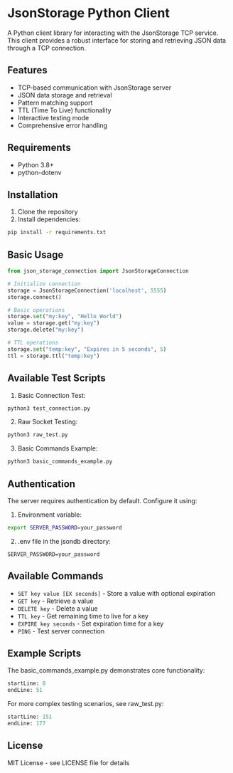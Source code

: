 # JsonStorage Python Client

A Python client library for interacting with the JsonStorage TCP service. This client provides a robust interface for storing and retrieving JSON data through a TCP connection.

## Features

- TCP-based communication with JsonStorage server
- JSON data storage and retrieval
- Pattern matching support
- TTL (Time To Live) functionality
- Interactive testing mode
- Comprehensive error handling

## Requirements

- Python 3.8+
- python-dotenv

## Installation

1. Clone the repository
2. Install dependencies:

```bash
pip install -r requirements.txt
```

## Basic Usage

```python
from json_storage_connection import JsonStorageConnection

# Initialize connection
storage = JsonStorageConnection('localhost', 5555)
storage.connect()

# Basic operations
storage.set("my:key", "Hello World")
value = storage.get("my:key")
storage.delete("my:key")

# TTL operations
storage.set("temp:key", "Expires in 5 seconds", 5)
ttl = storage.ttl("temp:key")
```

## Available Test Scripts

1. Basic Connection Test:

```bash
python3 test_connection.py
```

2. Raw Socket Testing:

```bash
python3 raw_test.py
```

3. Basic Commands Example:

```bash
python3 basic_commands_example.py
```

## Authentication

The server requires authentication by default. Configure it using:

1. Environment variable:

```bash
export SERVER_PASSWORD=your_password
```

2. .env file in the jsondb directory:

```
SERVER_PASSWORD=your_password
```

## Available Commands

- `SET key value [EX seconds]` - Store a value with optional expiration
- `GET key` - Retrieve a value
- `DELETE key` - Delete a value
- `TTL key` - Get remaining time to live for a key
- `EXPIRE key seconds` - Set expiration time for a key
- `PING` - Test server connection

## Example Scripts

The basic_commands_example.py demonstrates core functionality:

```python:adaptors/python/basic_commands_example.py
startLine: 8
endLine: 51
```

For more complex testing scenarios, see raw_test.py:

```python:adaptors/python/raw_test.py
startLine: 151
endLine: 177
```

## License

MIT License - see LICENSE file for details
